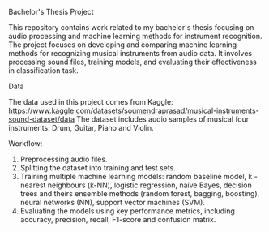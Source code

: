 Bachelor's Thesis Project 

This repository contains work related to my bachelor's thesis focusing on audio processing and machine learning methods for instrument recognition.
The project focuses on developing and comparing machine learning methods for recognizing musical instruments from audio data. 
It involves processing sound files, training models, and evaluating their effectiveness in classification task.

Data

The data used in this project comes from Kaggle: https://www.kaggle.com/datasets/soumendraprasad/musical-instruments-sound-dataset/data
The dataset includes audio samples of musical four instruments: Drum, Guitar, Piano and Violin.

Workflow:

1. Preprocessing audio files.
2. Splitting the dataset into training and test sets.
3. Training multiple machine learning models: random baseline model, k - nearest neighbours (k-NN), logistic regression, naive Bayes, decision trees and theirs ensemble methods (random forest, bagging, boosting), neural networks (NN),  support vector machines (SVM).
4. Evaluating the models using key performance metrics, including accuracy, precision, recall, F1-score and confusion matrix.
